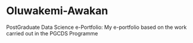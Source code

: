 # Oluwakemi-Awakan
PostGraduate Data Science e-Portfolio: My e-portfolio based on the work carried out in the PGCDS Programme
